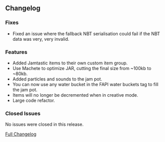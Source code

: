 ## Changelog

### Fixes

- Fixed an issue where the fallback NBT serialisation could fail if the NBT data was very, very invalid.

### Features

- Added Jamtastic items to their own custom item group.
- Use Machete to optimize JAR, cutting the final size from ~100kb to ~80kb.
- Added particles and sounds to the jam pot.
- You can now use any water bucket in the FAPI water buckets tag to fill the jam pot.
- Items will no longer be decremented when in creative mode.
- Large code refactor.

### Closed Issues

No issues were closed in this release.

[Full Changelog](https://github.com/JamCoreModding/Jamtastic/compare/1.3.5...1.4.0)
